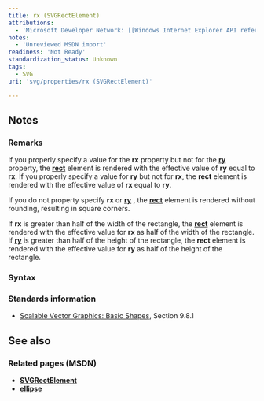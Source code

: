 ```yaml
---
title: rx (SVGRectElement)
attributions:
  - 'Microsoft Developer Network: [[Windows Internet Explorer API reference](http://msdn.microsoft.com/en-us/library/ie/hh828809%28v=vs.85%29.aspx) Article]'
notes:
  - 'Unreviewed MSDN import'
readiness: 'Not Ready'
standardization_status: Unknown
tags:
  - SVG
uri: 'svg/properties/rx (SVGRectElement)'

---
```

## <span>Notes</span>

### <span>Remarks</span>

If you properly specify a value for the **rx** property but not for the [**ry**](/svg/properties/ry_(SVGRectElement)) property, the [**rect**](/svg/elements/rect) element is rendered with the effective value of **ry** equal to **rx**. If you properly specify a value for **ry** but not for **rx**, the **rect** element is rendered with the effective value of **rx** equal to **ry**.

If you do not property specify **rx** or [**ry**](/svg/properties/ry_(SVGRectElement)) , the [**rect**](/svg/elements/rect) element is rendered without rounding, resulting in square corners.

If **rx** is greater than half of the width of the rectangle, the [**rect**](/svg/elements/rect) element is rendered with the effective value for **rx** as half of the width of the rectangle. If [**ry**](/svg/properties/ry_(SVGRectElement)) is greater than half of the height of the rectangle, the **rect** element is rendered with the effective value for **ry** as half of the height of the rectangle.

### <span>Syntax</span>

### <span>Standards information</span>

-   [Scalable Vector Graphics: Basic Shapes](http://go.microsoft.com/fwlink/p/?linkid=204737), Section 9.8.1

## <span>See also</span>

### <span>Related pages (MSDN)</span>

-   [**SVGRectElement**](/svg/elements/rect)
-   [**ellipse**](/svg/elements/ellipse)
